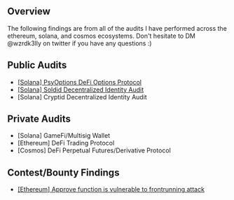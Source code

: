 ## Overview

The following findings are from all of the audits I have performed across the ethereum, solana, and cosmos ecosystems. Don't hesitate to DM @wzrdk3lly on twitter if you have any questions :)

## Public Audits

- [[Solana] PsyOptions DeFi Options Protocol](./Public%20Audits/PsyOptions.md)
- [[Solana] Soldid Decentralized Identity Audit](./Public%20Audits/Soldid.md)
- [Solana] Cryptid Decentralized Identity Audit

## Private Audits

- [Solana] GameFi/Multisig Wallet
- [Ethereum] DeFi Trading Protocol
- [Cosmos] DeFi Perpetual Futures/Derivative Protocol

## Contest/Bounty Findings

- [[Ethereum] Approve function is vulnerable to frontrunning attack](https://github.com/sherlock-audit/2023-02-surge-judging/issues/116)
